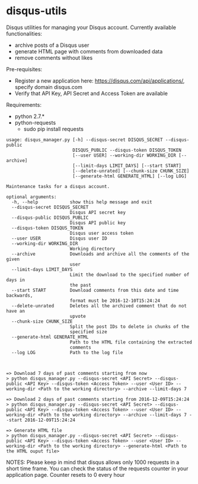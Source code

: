 # disqus-utils
Disqus utilities for managing your Disqus account.
Currently available functionalities:
* archive posts of a Disqus user
* generate HTML page with comments from downloaded data
* remove comments without likes

Pre-requisites:
* Register a new application here: https://disqus.com/api/applications/, specify domain disqus.com
* Verify that API Key, API Secret and Access Token are available

Requirements:
* python 2.7.*
* python-requests 
    * sudo pip install requests

```
usage: disqus_manager.py [-h] --disqus-secret DISQUS_SECRET --disqus-public
                         DISQUS_PUBLIC --disqus-token DISQUS_TOKEN
                         [--user USER] --working-dir WORKING_DIR [--archive]
                         [--limit-days LIMIT_DAYS] [--start START]
                         [--delete-unrated] [--chunk-size CHUNK_SIZE]
                         [--generate-html GENERATE_HTML] [--log LOG]

Maintenance tasks for a disqus account.

optional arguments:
  -h, --help            show this help message and exit
  --disqus-secret DISQUS_SECRET
                        Disqus API secret key
  --disqus-public DISQUS_PUBLIC
                        Disqus API public key
  --disqus-token DISQUS_TOKEN
                        Disqus user access token
  --user USER           Disqus user ID
  --working-dir WORKING_DIR
                        Working directory
  --archive             Downloads and archive all the comments of the given
                        user
  --limit-days LIMIT_DAYS
                        Limit the download to the specified number of days in
                        the past
  --start START         Download comments from this date and time backwards,
                        format must be 2016-12-10T15:24:24
  --delete-unrated      Deletes all the archived comment that do not have an
                        upvote
  --chunk-size CHUNK_SIZE
                        Split the post IDs to delete in chunks of the
                        specified size
  --generate-html GENERATE_HTML
                        Path to the HTML file containing the extracted
                        comments
  --log LOG             Path to the log file



=> Download 7 days of past comments starting from now
> python disqus_manager.py --disqus-secret <API Secret> --disqus-public <API Key> --disqus-token <Access Token> --user <User ID> --working-dir <Path to the working directory> --archive --limit-days 7

=> Download 2 days of past comments starting from 2016-12-09T15:24:24
> python disqus_manager.py --disqus-secret <API Secret> --disqus-public <API Key> --disqus-token <Access Token> --user <User ID> --working-dir <Path to the working directory> --archive --limit-days 7 --start 2016-12-09T15:24:24

=> Generate HTML file
> python disqus_manager.py --disqus-secret <API Secret> --disqus-public <API Key> --disqus-token <Access Token> --user <User ID> --working-dir <Path to the working directory> --generate-html <Path to the HTML ouput file>

```


NOTES: Please keep in mind that disqus allows only 1000 requests in a short time frame. You can check the status of the requests counter in your application page.
Counter resets to 0 every hour

